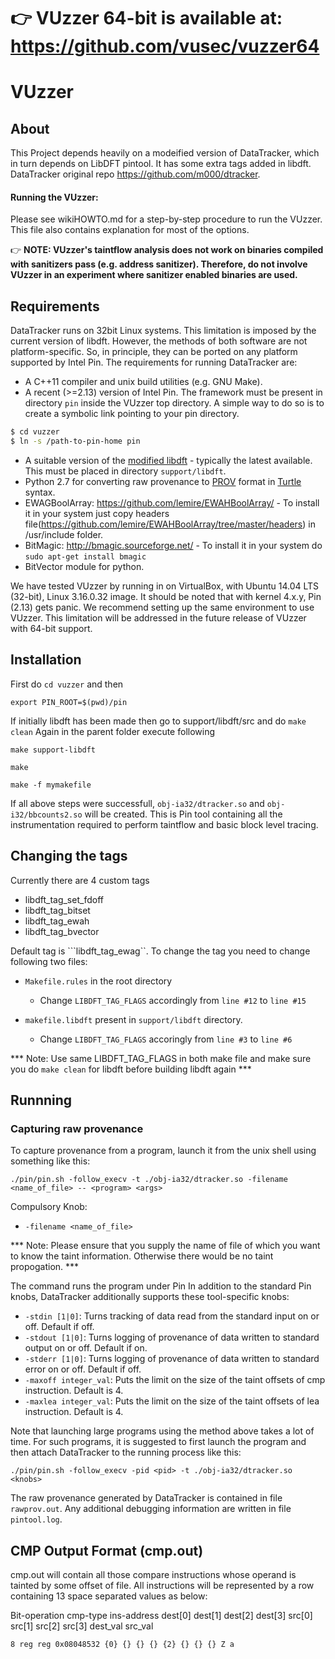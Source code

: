  :point_right: VUzzer 64-bit is available at:<br/>
 https://github.com/vusec/vuzzer64
==========

VUzzer
===========

About
------
This Project depends heavily on a  modeified version of DataTracker, which in turn depends on LibDFT pintool. It has some extra tags added in libdft. DataTracker original repo https://github.com/m000/dtracker.

#### Running the VUzzer:
Please see wikiHOWTO.md for a step-by-step procedure to run the VUzzer. This file also contains explanation for most of the options.

:point_right: **NOTE: VUzzer's taintflow analysis does not work on binaries compiled with sanitizers pass (e.g. address sanitizer). Therefore, do not involve VUzzer in an experiment where sanitizer enabled binaries are used.**


Requirements
-------------
DataTracker runs on 32bit Linux systems. This limitation is imposed by the current version of libdft. However, the methods of both software are not platform-specific. So, in principle, they can be ported on any platform supported by Intel Pin. The requirements for running DataTracker are:

*  A C++11 compiler and unix build utilities (e.g. GNU Make). 
*  A recent (>=2.13) version of Intel Pin. The framework must be present in directory ``pin`` inside the VUzzer top directory. A simple way to do so is to create a symbolic link pointing to your pin directory.
```sh
$ cd vuzzer
$ ln -s /path-to-pin-home pin
```
*  A suitable version of the [modified libdft][libdft-mod] - typically the latest available. This must be placed in directory ``support/libdft``.
*  Python 2.7 for converting raw provenance to [PROV][prov] format in [Turtle][turtle] syntax.
*  EWAGBoolArray: https://github.com/lemire/EWAHBoolArray/ - To install it in your system just copy headers file(https://github.com/lemire/EWAHBoolArray/tree/master/headers)
   in /usr/include folder.
*  BitMagic: http://bmagic.sourceforge.net/ - To install it in your system do ```sudo apt-get install bmagic```
*  BitVector module for python.

We have tested VUzzer by running in on VirtualBox, with Ubuntu 14.04 LTS (32-bit), Linux 3.16.0.32 image. It should be noted that with kernel 4.x.y, Pin (2.13) gets panic. We recommend setting up the same environment to use VUzzer. This limitation will be addressed in the future release of VUzzer with 64-bit support.

Installation
-------------
First do `cd vuzzer` and then
```
export PIN_ROOT=$(pwd)/pin
```
If initially libdft has been made then go to support/libdft/src and do `make clean`
Again in the parent folder execute following
```
make support-libdft
```

```
make
```

```
make -f mymakefile
```
If all above steps were successfull, ``obj-ia32/dtracker.so`` and ``obj-i32/bbcounts2.so`` will be created. This is Pin tool containing all the instrumentation required to perform taintflow and basic block level tracing.




Changing the tags
-------------
Currently there are 4 custom tags
* libdft_tag_set_fdoff
* libdft_tag_bitset
* libdft_tag_ewah
* libdft_tag_bvector

Default tag is ```libdft_tag_ewag``.
To change the tag you need to change following two files:

* `Makefile.rules` in the root directory

  * Change `LIBDFT_TAG_FLAGS` accordingly from `line #12` to `line #15`

* `makefile.libdft` present in `support/libdft` directory.

  * Change `LIBDFT_TAG_FLAGS` accoringly from `line #3` to `line #6`

*** Note: Use same LIBDFT_TAG_FLAGS in both make file and make sure you do `make clean` for libdft before building libdft again ***

Runnning
---------

### Capturing raw provenance
To capture provenance from a program, launch it from the unix shell using something like this:

```
./pin/pin.sh -follow_execv -t ./obj-ia32/dtracker.so -filename <name_of_file> -- <program> <args>
```


Compulsory Knob:

* ``-filename <name_of_file>``

*** Note: Please ensure that you supply the name of file of which you want to know the taint information. Otherwise there would be no taint propogation. ***

The command runs the program under Pin
In addition to the standard Pin knobs, DataTracker additionally supports these tool-specific knobs:

* ```-stdin [1|0]```: Turns tracking of data read from the standard input on or off. Default if off.
* ```-stdout [1|0]```: Turns logging of provenance of data written to standard output on or off. Default if on.
* ```-stderr [1|0]```: Turns logging of provenance of data written to standard error on or off. Default if off.
* ```-maxoff integer_val```: Puts the limit on the size of the taint offsets of cmp instruction. Default is 4.
* ```-maxlea integer_val```: Puts the limit on the size of the taint offsets of lea instruction. Default is 4.

Note that launching large programs using the method above takes a lot of time. For such programs, it is suggested to first launch the program and then attach DataTracker to the running process like this:

```
./pin/pin.sh -follow_execv -pid <pid> -t ./obj-ia32/dtracker.so <knobs>
```

The raw provenance generated by DataTracker is contained in file ``rawprov.out``. Any additional debugging information are written in file ``pintool.log``.


CMP Output Format (cmp.out)
---------------------------
cmp.out will contain all those compare instructions whose operand is tainted by some offset of file. 
All instructions will be represented by a row containing 13 space separated values as below:

Bit-operation cmp-type ins-address dest[0] dest[1] dest[2] dest[3] src[0] src[1] src[2] src[3] dest_val src_val

```8 reg reg 0x08048532 {0} {} {} {} {2} {} {} {} Z a```



[pin]: http://software.intel.com/en-us/articles/pin-a-dynamic-binary-instrumentation-tool
[pin-dl]: http://software.intel.com/en-us/articles/pintool-downloads
[pin-makefile]: http://software.intel.com/sites/landingpage/pintool/docs/62732/Pin/html/index.html#MAKEFILES
[libdft]: http://www.cs.columbia.edu/~vpk/research/libdft/
[libdft-mod]: https://git.cs.vu.nl/r.vermeulen/libdft
[vu-cs]: http://www.cs.vu.nl/en/
[turtle]: http://www.w3.org/TeamSubmission/turtle/
[prov]: http://www.w3.org/TR/2013/NOTE-prov-overview-20130430/
[provconvert]: https://github.com/lucmoreau/ProvToolbox/wiki/provconvert
[provtoolbox]: https://github.com/lucmoreau/ProvToolbox/wiki/ProvToolbox-Home
[ipaw14-demo]: https://www.youtube.com/watch?v=BD0h6M5mVoo
[vu-dare]: http://dare.ubvu.vu.nl/
[dtracker-dare]: http://dare.ubvu.vu.nl/handle/1871/51386

